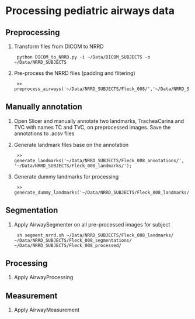# Processing pediatric airways data

## Preprocessing
1. Transform files from DICOM to NRRD

    	python DICOM_to_NRRD.py -i ~/Data/DICOM_SUBJECTS -o ~/Data/NRRD_SUBJECTS
    
2. Pre-process the NRRD files (padding and filtering)

		>> preprocess_airways('~/Data/NRRD_SUBJECTS/Fleck_008/','~/Data/NRRD_SUBJECTS/Fleck_008_processed/')

## Manually annotation
1. Open Slicer and manually annotate two landmarks, TracheaCarina and TVC with names TC and TVC, on preprocessed images. Save the annotations to .acsv files

2. Generate landmark files base on the annotation

    	>> generate_landmarks('~/Data/NRRD_SUBJECTS/Fleck_008_annotations/', '~/Data/NRRD_SUBJECTS/Fleck_008_landmarks/');

3. Generate dummy landmarks for processing
    	
    	>> generate_dummy_landmarks('~/Data/NRRD_SUBJECTS/Fleck_008_landmarks/');

## Segmentation
1. Apply AirwaySegmenter on all pre-processed images for subject
    
    	sh segment_nrrd.sh ~/Data/NRRD_SUBJECTS/Fleck_008_landmarks/ ~/Data/NRRD_SUBJECTS/Fleck_008_segmentations/ ~/Data/NRRD_SUBJECTS/Fleck_008_processed/

## Processing
1. Apply AirwayProcessing 

## Measurement
1. Apply AirwayMeasurement

